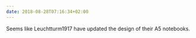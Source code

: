 ```yaml
---
date: 2018-08-28T07:16:34+02:00
---
```


Seems like Leuchtturm1917 have updated the design of their A5 notebooks. 
